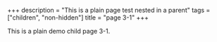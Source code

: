 +++
description = "This is a plain page test nested in a parent"
tags = ["children", "non-hidden"]
title = "page 3-1"
+++

This is a plain demo child page 3-1.
